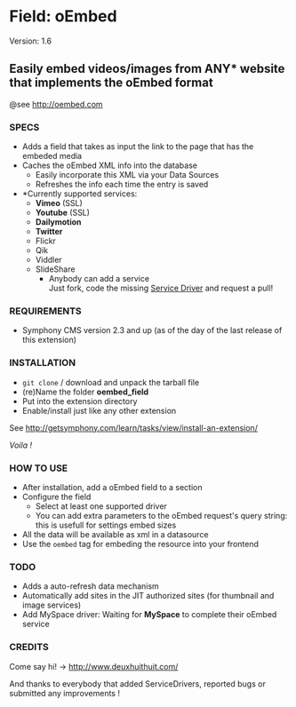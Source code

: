 # Field: oEmbed #

Version: 1.6

## Easily embed videos/images from ANY* website that implements the oEmbed format ##

@see <http://oembed.com>

### SPECS ###

- Adds a field that takes as input the link to the page that has the embeded media
- Caches the oEmbed XML info into the database
	- Easily incorporate this XML via your Data Sources
	- Refreshes the info each time the entry is saved
- *Currently supported services: 
	- **Vimeo** (SSL)
	- **Youtube** (SSL)
	- **Dailymotion**
	- **Twitter**
	- Flickr
	- Qik
	- Viddler
	- SlideShare
		- Anybody can add a service       
		  Just fork, code the missing [Service Driver](https://github.com/Solutions-Nitriques/oembed_field/blob/master/lib/class.serviceDriver.php) and request a pull!

### REQUIREMENTS ###

- Symphony CMS version 2.3 and up (as of the day of the last release of this extension)

### INSTALLATION ###

- `git clone` / download and unpack the tarball file
- (re)Name the folder **oembed_field**
- Put into the extension directory
- Enable/install just like any other extension

See <http://getsymphony.com/learn/tasks/view/install-an-extension/>

*Voila !*

### HOW TO USE ###

- After installation, add a oEmbed field to a section
- Configure the field
	- Select at least one supported driver
	- You can add extra parameters to the oEmbed request's query string: this is usefull for settings embed sizes
- All the data will be available as xml in a datasource
- Use the `oembed` tag for embeding the resource into your frontend

### TODO ###

- Adds a auto-refresh data mechanism
- Automatically add sites in the JIT authorized sites (for thumbnail and image services)
- Add MySpace driver: Waiting for **MySpace** to complete their oEmbed service

### CREDITS ###

Come say hi! -> <http://www.deuxhuithuit.com/>

And thanks to everybody that added ServiceDrivers, reported bugs or submitted any improvements !

